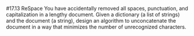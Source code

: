 #17.13 ReSpace
You have accidentally removed all spaces, punctuation, and capitalization in a lengthy document.
Given a dictionary (a list of strings) and the document (a string), design an algorithm to unconcatenate the document in a way that minimizes the number of unrecognized characters.